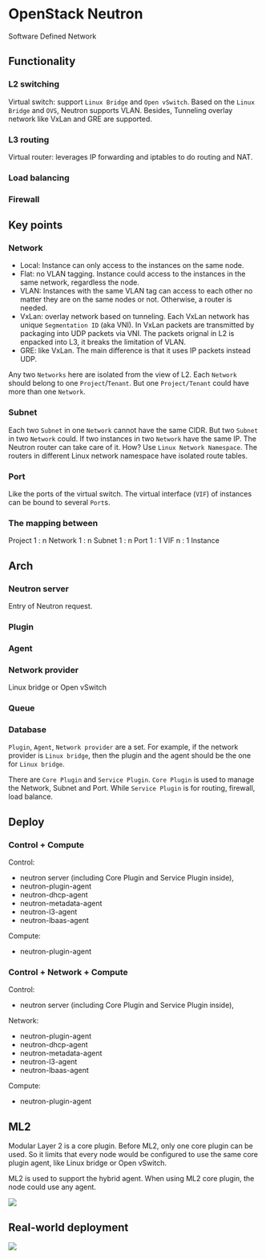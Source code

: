 # OpenStack Neutron


Software Defined Network

## Functionality
### L2 switching
Virtual switch: support `Linux Bridge` and `Open vSwitch`.
Based on the `Linux Bridge` and `OVS`, Neutron supports VLAN. Besides,
Tunneling overlay network like VxLan and GRE are supported.
### L3 routing
Virtual router: leverages IP forwarding and iptables to do routing and NAT.
### Load balancing
### Firewall

## Key points
### Network
- Local: Instance can only access to the instances on the same node.
- Flat: no VLAN tagging. Instance could access to the instances in the same network, regardless the node.
- VLAN: Instances with the same VLAN tag can access to each other no matter they are on the same nodes or not. Otherwise, a router is needed.
- VxLan: overlay network based on tunneling. Each VxLan network has unique `Segmentation ID` (aka VNI). In VxLan packets are transmitted by packaging into UDP packets via VNI. The packets orignal in L2 is enpacked into L3, it breaks the limitation of VLAN.
- GRE: like VxLan. The main difference is that it uses IP packets instead UDP.

Any two `Networks` here are isolated from the view of L2.
Each `Network` should belong to one `Project`/`Tenant`. But one `Project/Tenant` could have more
than one `Network`.

### Subnet
Each two `Subnet` in one `Network` cannot have the same CIDR.
But two `Subnet` in two `Network` could.
If two instances in two `Network` have the same IP. The Neutron router can
take care of it. How? Use `Linux Network Namespace`. The routers in different
Linux network namespace have isolated route tables.

### Port
Like the ports of the virtual switch. The virtual interface (`VIF`) of instances can
be bound to several `Port`s.

### The mapping between
Project 1 : n Network 1 : n Subnet 1 : n Port 1 : 1 VIF n : 1 Instance

## Arch
### Neutron server
Entry of Neutron request.
### Plugin
### Agent
### Network provider
Linux bridge or Open vSwitch
### Queue
### Database

`Plugin`, `Agent`, `Network provider` are a set.
For example, if the network provider is `Linux bridge`, then the plugin
and the agent should be the one for `Linux bridge`.

There are `Core Plugin` and `Service Plugin`. `Core Plugin` is used to
manage the Network, Subnet and Port. While `Service Plugin` is for routing,
firewall, load balance.

## Deploy

### Control + Compute
Control:
- neutron server (including Core Plugin and Service Plugin inside),
- neutron-plugin-agent
- neutron-dhcp-agent
- neutron-metadata-agent
- neutron-l3-agent
- neutron-lbaas-agent

Compute:
- neutron-plugin-agent

### Control + Network + Compute
Control:
- neutron server (including Core Plugin and Service Plugin inside),

Network:
- neutron-plugin-agent
- neutron-dhcp-agent
- neutron-metadata-agent
- neutron-l3-agent
- neutron-lbaas-agent

Compute:
- neutron-plugin-agent

## ML2
Modular Layer 2 is a core plugin.
Before ML2, only one core plugin can be used. So it limits that
every node would be configured to use the same core plugin agent,
like Linux bridge or Open vSwitch.

ML2 is used to support the hybrid agent. When using ML2 core plugin,
the node could use any agent.

![](/forgetful/images/openstack-neutron-services-plugins.jpg)


## Real-world deployment
![](/forgetful/images/openstack-neutron-realworld-deployment.jpg)

